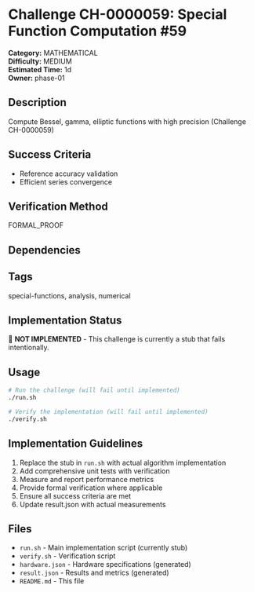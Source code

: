 # Challenge CH-0000059: Special Function Computation #59

**Category:** MATHEMATICAL  
**Difficulty:** MEDIUM  
**Estimated Time:** 1d  
**Owner:** phase-01  

## Description

Compute Bessel, gamma, elliptic functions with high precision (Challenge CH-0000059)

## Success Criteria

- Reference accuracy validation
- Efficient series convergence

## Verification Method

FORMAL_PROOF

## Dependencies



## Tags

special-functions, analysis, numerical

## Implementation Status

🚧 **NOT IMPLEMENTED** - This challenge is currently a stub that fails intentionally.

## Usage

```bash
# Run the challenge (will fail until implemented)
./run.sh

# Verify the implementation (will fail until implemented) 
./verify.sh
```

## Implementation Guidelines

1. Replace the stub in `run.sh` with actual algorithm implementation
2. Add comprehensive unit tests with verification
3. Measure and report performance metrics
4. Provide formal verification where applicable
5. Ensure all success criteria are met
6. Update result.json with actual measurements

## Files

- `run.sh` - Main implementation script (currently stub)
- `verify.sh` - Verification script
- `hardware.json` - Hardware specifications (generated)
- `result.json` - Results and metrics (generated)
- `README.md` - This file
